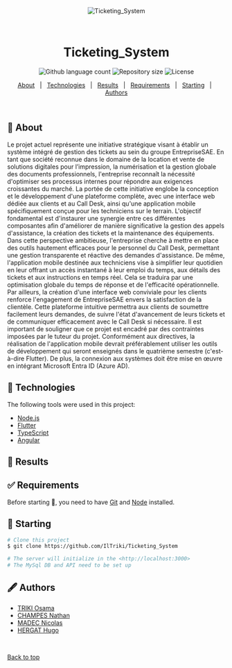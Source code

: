 <div align="center" id="top"> 
  <img src="./.github/app.gif" alt="Ticketing_System" />

  &#xa0;

</div>

<h1 align="center">Ticketing_System</h1>

<p align="center">

  <img alt="Github language count" src="https://img.shields.io/github/languages/count/IlTriki/Ticketing_System?color=56BEB8">

  <img alt="Repository size" src="https://img.shields.io/github/repo-size/IlTriki/Ticketing_System?color=56BEB8">

  <img alt="License" src="https://img.shields.io/github/license/IlTriki/Ticketing_System?color=56BEB8">

</p>

<p align="center">
  <a href="#dart-about">About</a> &#xa0; | &#xa0; 
  <a href="#rocket-technologies">Technologies</a> &#xa0; | &#xa0;
  <a href="#eyes-results">Results</a> &#xa0; | &#xa0;
  <a href="#white_check_mark-requirements">Requirements</a> &#xa0; | &#xa0;
  <a href="#checkered_flag-starting">Starting</a> &#xa0; | &#xa0;
  <a href="#fountain_pen-authors">Authors</a>
</p>

<br>

## :dart: About ##

Le projet actuel représente une initiative stratégique visant à établir un système intégré de gestion des tickets au sein du groupe EntrepriseSAE.
En tant que société reconnue dans le domaine de la location et vente de solutions digitales pour l’impression, la numérisation et la gestion globale des documents professionnels, l'entreprise reconnaît la nécessité d'optimiser ses processus internes pour répondre aux exigences croissantes du marché.
La portée de cette initiative englobe la conception et le développement d'une plateforme complète, avec une interface web dédiée aux clients et au Call Desk, ainsi qu'une application mobile spécifiquement conçue pour les techniciens sur le terrain.
L'objectif fondamental est d'instaurer une synergie entre ces différentes composantes afin d'améliorer de manière significative la gestion des appels d'assistance, la création des tickets et la maintenance des équipements.
Dans cette perspective ambitieuse, l'entreprise cherche à mettre en place des outils hautement efficaces pour le personnel du Call Desk, permettant une gestion transparente et réactive des demandes d'assistance.
De même, l'application mobile destinée aux techniciens vise à simplifier leur quotidien en leur offrant un accès instantané à leur emploi du temps, aux détails des tickets et aux instructions en temps réel.
Cela se traduira par une optimisation globale du temps de réponse et de l'efficacité opérationnelle.
Par ailleurs, la création d'une interface web conviviale pour les clients renforce l'engagement de EntrepriseSAE envers la satisfaction de la clientèle.
Cette plateforme intuitive permettra aux clients de soumettre facilement leurs demandes, de suivre l'état d'avancement de leurs tickets et de communiquer efficacement avec le Call Desk si nécessaire.
Il est important de souligner que ce projet est encadré par des contraintes imposées par le tuteur du projet.
Conformément aux directives, la réalisation de l'application mobile devrait préférablement utiliser les outils de développement qui seront enseignés dans le quatrième semestre (c'est-à-dire Flutter).
De plus, la connexion aux systèmes doit être mise en œuvre en intégrant Microsoft Entra ID (Azure AD).

## :rocket: Technologies ##

The following tools were used in this project:

- [Node.js](https://nodejs.org/en/)
- [Flutter](https://flutter.dev/)
- [TypeScript](https://www.typescriptlang.org/)
- [Angular](https://angular.dev/)

## :eyes: Results ##


## :white_check_mark: Requirements ##

Before starting :checkered_flag:, you need to have [Git](https://git-scm.com) and [Node](https://nodejs.org/en/) installed.

## :checkered_flag: Starting ##

```bash
# Clone this project
$ git clone https://github.com/IlTriki/Ticketing_System

# The server will initialize in the <http://localhost:3000>
# The MySql DB and API need to be set up
```

## :fountain_pen: Authors ##

- <a href="https://github.com/IlTriki/" target="_blank">TRIKI Osama</a>
- <a href="https://github.com/NathanChampes" target="_blank">CHAMPES Nathan</a>
- <a href="https://github.com/nicolamenace" target="_blank">MADEC Nicolas</a>
- <a href="https://github.com/Wel7" target="_blank">HERGAT Hugo</a>

&#xa0;

<a href="#top">Back to top</a>
